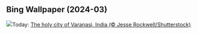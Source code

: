 ## Bing Wallpaper (2024-03)
![](https://www.bing.com/th?id=OHR.HolyVaranasi_EN-IN2569299872_UHD.jpg&w=1000)Today: [The holy city of Varanasi, India (© Jesse Rockwell/Shutterstock)](https://www.bing.com/th?id=OHR.HolyVaranasi_EN-IN2569299872_UHD.jpg)